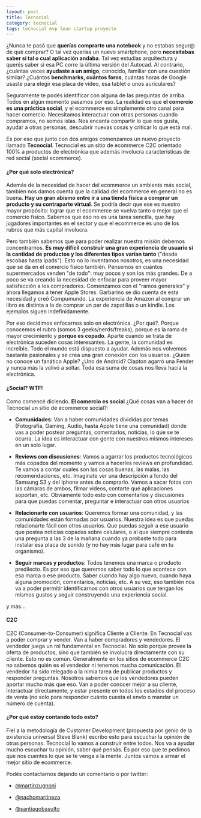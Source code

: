 ```yaml
---
layout: post
title: Tecnocial
category: tecnocial
tags: tecnocial mvp lean startup proyecto
---
```


¿Nunca te pasó que **querías comprarte una notebook** y no estabas segur@ de qué comprar? O tal vez querías un nuevo smartphone, pero **necesitabas saber si tal o cual aplicación andaba**. Tal vez estudias arquitectura y querés saber si esa PC corre la última versión del Autocad. Al contrario, ¿cuántas veces **ayudaste a un amigo**, conocido, familiar con una cuestión similar? ¿Cuántos **benchmarks, cuántos foros**, cuántas horas de Google usaste para elegir esa placa de video, esa tablet o unos auriculares?

Seguramente te podés identificar con alguna de las preguntas de arriba. Todos en algún momento pasamos por eso. La realidad es que **el comercio es una práctica social**, y el ecommerce es simplemente otro canal para hacer comercio. Necesitamos interactuar con otras personas cuando compramos, no somos islas. Nos encanta compartir lo que nos gusta, ayudar a otras personas, descubrir nuevas cosas y criticar lo que está mal.

Es por eso que junto con dos amigos comenzamos un nuevo proyecto llamado **Tecnocial**. Tecnocial es un sitio de ecommerce C2C orientado 100% a productos de electrónica que además involucra características de red social (social ecommerce).

#### ¿Por qué solo electrónica?

Además de la necesidad de hacer del ecommerce un ambiente más social, también nos damos cuenta que la calidad del ecommerce en general no es buena. **Hay un gran abismo entre ir a una tienda física a comprar un producto y su contraparte virtual**. Se podría decir que ese es nuestro mayor propósito: lograr que el ecommerce se vuelva tanto o mejor que el comercio físico. Sabemos que eso no es una tarea sencilla, que hay jugadores importantes en el sector y que el ecommerce es uno de los rubros que más capital involucra.

Pero también sabemos que para poder realizar nuestra misión debemos concentrarnos. **Es muy difícil construir una gran experiencia de usuario si la cantidad de productos y los diferentes tipos varían tanto** ("desde escobas hasta ipads"). Esto no lo inventamos nosotros, es una necesidad que se da en el comercio físico también. Pensemos en cuántos supermercados venden "de todo": muy pocos y son los más grandes. De a poco se va creando la necesidad de enfocar para proveer mayor satisfacción a los compradores. Comenzamos con el "ramos generales" y ahora llegamos a tener Apple Stores. Garbarino se dio cuenta de esta necesidad y creó Compumundo. La experiencia de Amazon al comprar un libro es distinta a la de comprar un par de zapatillas o un kindle. Los ejemplos siguen indefinidamente.

Por eso decidimos enfocarnos solo en electrónica. ¿Por qué?. Porque conocemos el rubro (somos 3 geeks/nerds/freaks), porque es la rama de mayor crecimiento y **porque es copado**. Aparte cuando se trata de electrónica suceden cosas interesantes. La gente, la comunidad es increíble. Todo el mundo está dispuesto a ayudar. Además nos volvemos bastante pasionales y se crea una gran conexión con los usuarios. ¿Quién no conoce un fanático Apple? ¿Uno de Android? Clapton agarró una Fender y nunca más la volivó a soltar. Toda esa suma de cosas nos lleva hacia la electrónica.


#### ¿Social? WTF!

Como comencé diciendo. **El comercio es social** ¿Qué cosas van a hacer de Tecnocial un sitio de ecommerce social?:

* **Comunidades**: Van a haber comunidades divididas por temas (Fotografía, Gaming, Audio, hasta Apple tiene una comunidad) donde vas a poder postear preguntas, comentarios, noticias, lo que se te ocurra. La idea es interactuar con gente con nuestros mismos intereses en un solo lugar.

* **Reviews con discusiones**: Vamos a agarrar los productos tecnológicos más copados del momento y vamos a hacerles reviews en profundidad. Te vamos a contar cuales son las cosas buenas, las malas, las recomendaciones, etc. Imaginate ver una descripción a fondo del Samsung S3 y del Iphone antes de comprarlo. Vamos a sacar fotos con las cámaras de ambos, filmar videos, contarte qué aplicaciones soportan, etc. Obviamente todo esto con comentarios y discusiones para que puedas comentar, preguntar e interactuar con otros usuarios

* **Relacionarte con usuarios**: Queremos formar una comunidad, y las comunidades están formadas por usuarios. Nuestra idea es que puedas relacionarte fácil con otros usuarios. Que puedas seguir a ese usuario que postea noticias copadas sobre celulares, o al que siempre contesta una pregunta a las 3 de la mañana cuando ya probaste todo para instalar esa placa de sonido (y no hay más lugar para café en tu organismo).

* **Seguir marcas y productos**: Todos tenemos una marca o producto predilecto. Es por eso que queremos saber todo lo que acontece con esa marca o ese producto. Saber cuando hay algo nuevo, cuando haya alguna promoción, comentarios, noticias, etc. A su vez, eso también nos va a poder permitir identificarnos con otros usuarios que tengan los mismos gustos y seguir construyendo una experiencia social.

y más...

#### C2C

C2C (Consumer-to-Consumer) significa Cliente a Cliente. En Tecnocial vas a poder comprar y vender. Van a haber compradores y vendedores. El vendedor juega un rol fundamental en Tecnocial. No solo porque provee la oferta de productos, sino que también se involucra directamente con su cliente. Esto no es común. Generalmente en los sitios de ecommerce C2C no sabemos quién es el vendedor ni tenemos mucha comunicación. El vendedor ha sido relegado a la nimia tarea de publicar productos y responder preguntas. Nosotros sabemos que los vendedores pueden aportar mucho más que eso. Van a poder conocer mejor a su cliente, interactuar directamente, y estar presente en todos los estadíos del proceso de venta (no solo para responder cuánto cuesta el envío o mandar un número de cuenta).

#### ¿Por qué estoy contando todo esto?

Fiel a la metodología de Customer Development (propuesta por genio de la existencia universal Steve Blank) escribo esto para escuchar la opinión de otras personas. Tecnocial lo vamos a construir entre todos. Nos va a ayudar mucho escuchar tu opinión, saber qué pensás. Es por eso que te pedimos que nos cuentes lo que se te venga a la mente. Juntos vamos a armar el mejor sitio de ecommerce.

Podés contactarnos dejando un comentario o por twitter:

* [@martinzugnoni](https://twitter.com/martinzugnoni)

* [@nachomartineza](https://twitter.com/nachomartineza)

* [@santiagobasulto](https://twitter.com/santiagobasulto)
